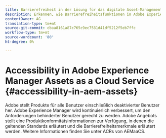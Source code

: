 ```yaml
---
title: Barrierefreiheit in der Lösung für das digitale Asset-Management.
description: Erkennen, wie Barrierefreiheitsfunktionen in Adobe Experience Manager als Cloud-Dienst behinderten Benutzern helfen.
contentOwner: AG
translation-type: tm+mt
source-git-commit: cbaa8161a87c765c9ec7581d41df5212f5eb7ffc
workflow-type: tm+mt
source-wordcount: '80'
ht-degree: 0%

---
```



# Accessibility in Adobe Experience Manager Assets as a Cloud Service {#accessibility-in-aem-assets}

Adobe stellt Produkte für alle Benutzer einschließlich deaktivierter Benutzer her. Adobe Experience Manager wird kontinuierlich verbessert, um den Anforderungen behinderter Benutzer gerecht zu werden. Adobe Angebots stellt eine Produktkonformitätsinformationen zur Verfügung, in denen die geltenden Standards erläutert und die Barrierefreiheitsmerkmale erläutert werden.
Weitere Informationen finden Sie unter ACRs von AEMaaCS.
